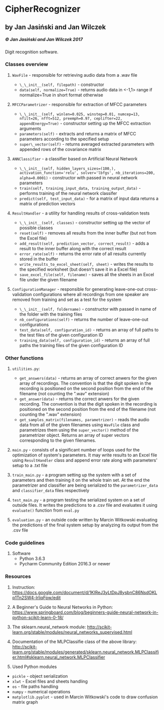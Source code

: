# CipherRecognizer

## by Jan Jasiński and Jan Wilczek
##### &copy; Jan Jasiński and Jan Wilczek 2017

Digit recognition software.

### Classes overview

 1. `WavFile` - responsible for retrieving audio data from a .wav file
    * `\_\_init__(self, filepath)`  - constructor   
    * `data(self, normalize=True)` - returns audio data in <-1,1> range if normalize=True in short format otherwise
  
 2. `MFCCParametrizer` - responsible for extraction of MFCC parameters 
    * `\_\_init__(self,
                 winlen=0.025,
                 winstep=0.01,
                 numcep=13,
                 nfilt=26,
                 nfft=512,
                 preemph=0.97,
                 ceplifter=22,
                 appendEnergy=True)` - constructor setting up the MFCC extraction arguments
    * `parameters(self)` - extracts and returns a matrix of MFCC parameters according to the specified setup
	* `super\_vector(self)` - returns averaged extracted parameters with appended rows of the covariance matrix
  
 3. `ANNClassifier` - a classifier based on Artificial Neural Network
    * `\_\_init__(self, hidden_layers_sizes=(100,), activation_function='relu', solver='lbfgs', nb_iterations=200, alpha=0.0001)` -
     constructor with passed in neural network parameters
    * `train(self, training_input_data, training_output_data)` - performs training of the neural network classifer
    * `predict(self, test_input_data)` - for a matrix of input data returns a matrix of prediction vectors
    
 4. `ResultHandler` - a utility for handling results of cross-validation tests
    * `\_\_init__(self, classes)` - constructor setting up the vector of possible classes
    * `reset(self)` - removes all results from the inner buffer (but not from the Excel file)
    * `add_result(self, prediction_vector, correct_result)` - adds a result to the inner buffer along with the correct result
    * `error_rate(self)` - returns the error rate of all results currently stored in the buffer
    * `write_results_to_excel_sheet(self, sheet)` - writes the results to the specified worksheet (but doesn't save it in a Excel file)
    * `save_excel_file(self, filename)` - saves all the sheets in an Excel file under the given filename

 5. `ConfigurationManager` - responsible for generating leave-one-out cross-validation configurations 
    where all recordings from one speaker are removed from training and set as a test for the system
    * `\_\_init__(self, foldername)` - constructor with passed in name of the folder with the training files
    * `nb_configurations(self)` - returns the number of leave-one-out configurations
    * `test_data(self, configuration_id)` - returns an array of full paths to the test files of the given configuration ID
    * `training_data(self, configuration_id)` - returns an array of full paths the training files of the given configuration ID

### Other functions

 1. `utilities.py`:
    * `get_answers(data)` - returns an array of correct anwers for the given array of recordings. The convention is that the digit spoken in the 
   recording is positioned on the second position from the end of the filename (not counting the ".wav" extension)
    * `get_answer(data)` - returns the correct anwers for the given recording. The convention is that the digit spoken in the 
   recording is positioned on the second position from the end of the filename (not counting the ".wav" extension)
    * `get_samples_matrix(filenames, parametrizer)` - reads the audio data from all of the given filenames using `WavFile` class and parametrizes them using the `super_vector()`
   method of the parametrizer object. Returns an array of super vectors corresponding to the given filenames.
   
 1. `main.py` - consists of a significant number of loops used for the optimization of system's parameters. It may write results to an Excel file
 using `ResultHandler` class and append error rate along with parameters' setup to a .txt file
 
 1. `train_main.py` - a program setting up the system with a set of parameters and then training it on the whole train set. At the end the parametrizer
 and classifier are being serialized to the `parametrizer_data` and `classifier_data` files respectively
 
 1. `test_main.py` - a program testing the serialized system on a set of outside files. It writes the predictions to a .csv file and evaluates it
 using `evaluate()` function from `eval.py`
 
 1. `evaluation.py` - an outside code written by Marcin Witkowski evaluating the predictions of the final system setup by analyzing its output from the .csv file
 
### Code guidelines

 1. Software
    * Python 3.6.3
    * Pycharm Community Edition 2016.3 or newer

 ### Resources
 
 1. Instruction:
  https://docs.google.com/document/d/1KIReJ3yLtDpJ8ysbnC86NsdOKLp1Tn2SW4-lrliqFpw/edit

 1. A Beginner's Guide to Neural Networks in Python:
  https://www.springboard.com/blog/beginners-guide-neural-network-in-python-scikit-learn-0-18/

 1. The sklearn.neural_network module:
  http://scikit-learn.org/stable/modules/neural_networks_supervised.html
  
 1. Documentation of the MLPClassifie class of the above library:
  http://scikit-learn.org/stable/modules/generated/sklearn.neural_network.MLPClassifier.html#sklearn.neural_network.MLPClassifier

 1. Used Python modules
  * `pickle` - object serialization
  * `xlwt` - Excel files and sheets handling
  * `os` - file paths handling
  * `numpy` - numerical operations
  * `matplotlib.pyplot` - used in Marcin Witkowski's code to draw confusion matrix graph